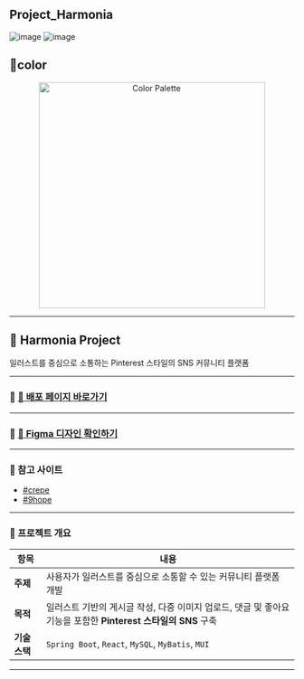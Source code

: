 ## Project_Harmonia

![image](https://github.com/user-attachments/assets/6b329919-e04b-483e-9e45-6e3331424cfd)
![image](https://github.com/user-attachments/assets/8f67a932-872b-420f-91ed-847823638061)

## 🌈color
<p align="center">
  <a href="https://colorhunt.co/palette/c599b6e6b2bafad0c4fff7f3">
    <img src="https://github.com/user-attachments/assets/4812395f-379d-492e-a0e1-d5e1f88e17c1" alt="Color Palette" width="400">
  </a>
</p>

-------------------------------------------


## 🎯 Harmonia Project

일러스트를 중심으로 소통하는 Pinterest 스타일의 SNS 커뮤니티 플랫폼

---

### 🔭 [🔗 배포 페이지 바로가기](https://web-project-harmonia-m8o87jt5f6b3957f.sel4.cloudtype.app/)

---

### 🎨 [🔗 Figma 디자인 확인하기](https://www.figma.com/design/UVGtQDz975hQcHSyMdoUZd/harmonia?node-id=0-1&p=f&t=TjOwEylCGXqWP3zF-0)

---

### 🧷 참고 사이트

- [#crepe](https://crepe.cm/)
- [#9hope](https://m.9hope.kr/)

---

### 📌 프로젝트 개요

| 항목      | 내용                                                      |
|-----------|-----------------------------------------------------------|
| **주제**  | 사용자가 일러스트를 중심으로 소통할 수 있는 커뮤니티 플랫폼 개발 |
| **목적**  | 일러스트 기반의 게시글 작성, 다중 이미지 업로드, 댓글 및 좋아요 기능을 포함한 **Pinterest 스타일의 SNS** 구축 |
| **기술 스택** | `Spring Boot`, `React`, `MySQL`, `MyBatis`, `MUI`           |

---


